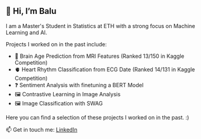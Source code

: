 ## 👋 Hi, I’m Balu

I am a Master's Student in Statistics at ETH with a strong focus on Machine Learning and AI.

Projects I worked on in the past include:
- 🧠 Brain Age Prediction from MRI Features (Ranked 13/150 in Kaggle Competition)
- 🫀 Heart Rhythm Classification from ECG Date (Ranked 14/131 in Kaggle Competition)
- ❓ Sentiment Analysis with finetuning a BERT Model
- 🖼️ Contrastive Learning in Image Analysis
- 🖼️ Image Classification with SWAG

Here you can find a selection of these projects I worked on in the past. :)

📫 Get in touch me: [LinkedIn](www.linkedin.com/in/balázs-szekér-80b647223)

